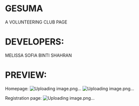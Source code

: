# GESUMA
A VOLUNTEERING CLUB PAGE

# DEVELOPERS:
MELISSA SOFIA BINTI SHAHRAN

# PREVIEW:
Homepage:
![Uploading image.png…]()
![Uploading image.png…]()

Registration page: 
![Uploading image.png…]()



